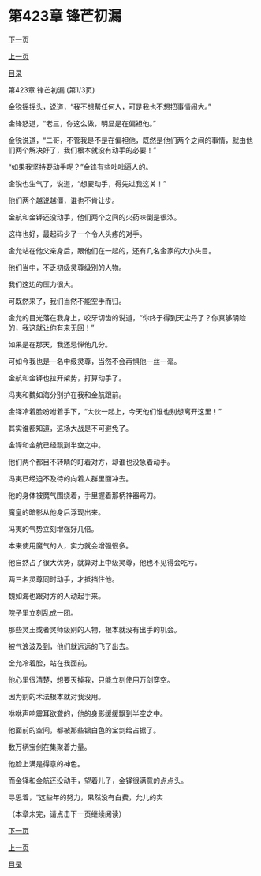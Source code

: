 <h1>第423章    锋芒初漏</h1>
            <div><p><a href="./1267_%E7%AC%AC423%E7%AB%A0_%E9%94%8B%E8%8A%92%E5%88%9D%E6%BC%8F.md">下一页</a></p><p><a href="./1265_%E7%AC%AC422%E7%AB%A0_%E5%86%85%E6%96%97.md">上一页</a></p><p><a href="../">目录</a></p></div>
            <div><p>第423章    锋芒初漏 (第1/3页)</p><p>金锐摇摇头，说道，“我不想帮任何人，可是我也不想把事情闹大。”</p><p>金锋怒道，“老三，你这么做，明显是在偏袒他。”</p><p>金锐说道，“二哥，不管我是不是在偏袒他，既然是他们两个之间的事情，就由他们两个解决好了，我们根本就没有动手的必要！”</p><p>“如果我坚持要动手呢？”金锋有些咄咄逼人的。</p><p>金锐也生气了，说道，“想要动手，得先过我这关！”</p><p>他们两个越说越僵，谁也不肯让步。</p><p>金航和金铎还没动手，他们两个之间的火药味倒是很浓。</p><p>这样也好，最起码少了一个令人头疼的对手。</p><p>金允站在他父亲身后，跟他们在一起的，还有几名金家的大小头目。</p><p>他们当中，不乏初级灵尊级别的人物。</p><p>我们这边的压力很大。</p><p>可既然来了，我们当然不能空手而归。</p><p>金允的目光落在我身上，咬牙切齿的说道，“你终于得到天尘丹了？你真够阴险的，我这就让你有来无回！”</p><p>如果是在那天，我还忌惮他几分。</p><p>可如今我也是一名中级灵尊，当然不会再惧他一丝一毫。</p><p>金航和金铎也拉开架势，打算动手了。</p><p>冯夷和魏如海分别护在我和金航跟前。</p><p>金铎冷着脸吩咐着手下，“大伙一起上，今天他们谁也别想离开这里！”</p><p>其实谁都知道，这场大战是不可避免了。</p><p>金铎和金航已经飘到半空之中。</p><p>他们两个都目不转睛的盯着对方，却谁也没急着动手。</p><p>冯夷已经迫不及待的向着人群里面冲去。</p><p>他的身体被魔气围绕着，手里握着那柄神器弯刀。</p><p>魔皇的暗影从他身后浮现出来。</p><p>冯夷的气势立刻增强好几倍。</p><p>本来使用魔气的人，实力就会增强很多。</p><p>他自然占了很大优势，就算对上中级灵尊，他也不见得会吃亏。</p><p>两三名灵尊同时动手，才抵挡住他。</p><p>魏如海也跟对方的人动起手来。</p><p>院子里立刻乱成一团。</p><p>那些灵王或者灵师级别的人物，根本就没有出手的机会。</p><p>被气浪波及到，他们就远远的飞了出去。</p><p>金允冷着脸，站在我面前。</p><p>他心里很清楚，想要灭掉我，只能立刻使用万剑穿空。</p><p>因为别的术法根本就对我没用。</p><p>咻咻声响震耳欲聋的，他的身影缓缓飘到半空之中。</p><p>他面前的空间，都被那些银白色的宝剑给占据了。</p><p>数万柄宝剑在集聚着力量。</p><p>他脸上满是得意的神色。</p><p>而金铎和金航还没动手，望着儿子，金铎很满意的点点头。</p><p>寻思着，“这些年的努力，果然没有白费，允儿的实</p><p>（本章未完，请点击下一页继续阅读）</p></div>
            <div><p><a href="./1267_%E7%AC%AC423%E7%AB%A0_%E9%94%8B%E8%8A%92%E5%88%9D%E6%BC%8F.md">下一页</a></p><p><a href="./1265_%E7%AC%AC422%E7%AB%A0_%E5%86%85%E6%96%97.md">上一页</a></p><p><a href="../">目录</a></p></div>